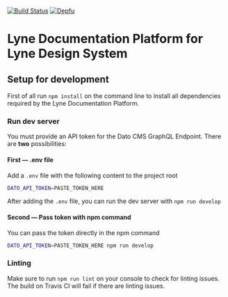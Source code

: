 [![Build Status](https://travis-ci.org/lyne-design-system/lyne-documentation.svg?branch=master)](https://travis-ci.org/lyne-design-system/lyne-documentation) [![Depfu](https://badges.depfu.com/badges/3f26ab824adc1c0d2bce3c1c795fa74a/overview.svg)](https://depfu.com/github/lyne-design-system/lyne-documentation?project_id=12759)

# Lyne Documentation Platform for Lyne Design System

## Setup for development

First of all run `npm install` on the command line to install all dependencies required by the Lyne Documentation Platform.

### Run dev server

You must provide an API token for the Dato CMS GraphQL Endpoint. There are **two** possibilities:

#### First — .env file

Add a `.env` file with the following content to the project root
```bash
DATO_API_TOKEN=PASTE_TOKEN_HERE
```

After adding the `.env` file, you can run the dev server with `npm run develop`

#### Second — Pass token with npm command

You can pass the token directly in the npm command
```bash
DATO_API_TOKEN=PASTE_TOKEN_HERE npm run develop
```

### Linting

Make sure to run `npm run lint` on your console to check for linting issues. The build on Travis CI will fail if there are linting issues.
